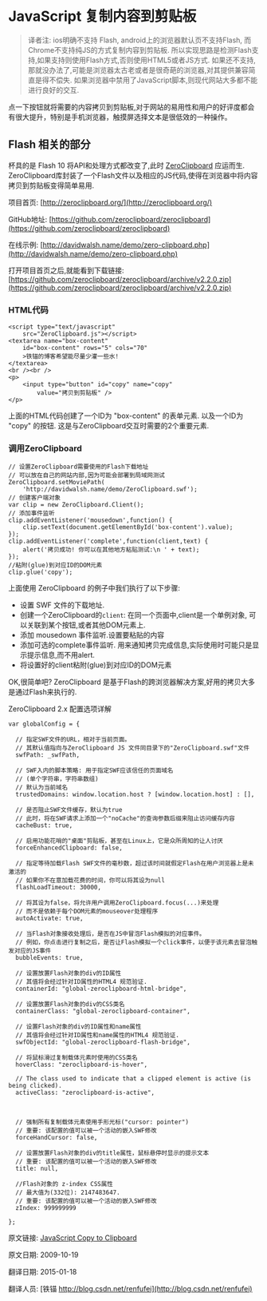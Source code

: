 JavaScript 复制内容到剪贴板
==

>译者注: ios明确不支持 Flash, android上的浏览器默认页不支持Flash, 而Chrome不支持纯JS的方式复制内容到剪贴板. 所以实现思路是检测Flash支持,如果支持则使用Flash方式,否则使用HTML5或者JS方式. 如果还不支持,那就没办法了,可能是浏览器太古老或者是很奇葩的浏览器,对其提供兼容简直是得不偿失. 如果浏览器中禁用了JavaScript脚本,则现代网站大多都不能进行良好的交互.

点一下按钮就将需要的内容拷贝到剪贴板,对于网站的易用性和用户的好评度都会有很大提升，特别是手机浏览器，触摸屏选择文本是很低效的一种操作。

## Flash 相关的部分

杯具的是 Flash 10 将API和处理方式都改变了,此时 [ZeroClipboard](https://github.com/zeroclipboard/zeroclipboard) 应运而生. ZeroClipboard库封装了一个Flash文件以及相应的JS代码,使得在浏览器中将内容拷贝到剪贴板变得简单易用.

项目首页: [http://zeroclipboard.org/](http://zeroclipboard.org/)

GitHub地址: [https://github.com/zeroclipboard/zeroclipboard](https://github.com/zeroclipboard/zeroclipboard)

在线示例: [http://davidwalsh.name/demo/zero-clipboard.php](http://davidwalsh.name/demo/zero-clipboard.php)

打开项目首页之后,就能看到下载链接: [https://github.com/zeroclipboard/zeroclipboard/archive/v2.2.0.zip](https://github.com/zeroclipboard/zeroclipboard/archive/v2.2.0.zip)

### HTML代码

	<script type="text/javascript" 
		src="ZeroClipboard.js"></script>
	<textarea name="box-content" 
		id="box-content" rows="5" cols="70"
		>铁锚的博客希望能尽量少灌一些水!
	</textarea>
	<br /><br />
	<p>
		<input type="button" id="copy" name="copy" 
			value="拷贝到剪贴板" />
	</p>

上面的HTML代码创建了一个ID为 "box-content" 的表单元素. 以及一个ID为 "copy" 的按钮. 这是与ZeroClipboard交互时需要的2个重要元素.

### 调用ZeroClipboard

	// 设置ZeroClipboard需要使用的Flash下载地址
	// 可以放在自己的网站内部,因为可能会部署到局域网测试
	ZeroClipboard.setMoviePath(
		'http://davidwalsh.name/demo/ZeroClipboard.swf');
	// 创建客户端对象
	var clip = new ZeroClipboard.Client();
	// 添加事件监听
	clip.addEventListener('mousedown',function() {
		clip.setText(document.getElementById('box-content').value);
	});
	clip.addEventListener('complete',function(client,text) {
		alert('拷贝成功! 你可以在其他地方粘贴测试:\n ' + text);
	});
	//粘附(glue)到对应ID的DOM元素
	clip.glue('copy');

上面使用 ZeroClipboard 的例子中我们执行了以下步骤:

- 设置 SWF 文件的下载地址.
- 创建一个ZeroClipboard的`client`: 在同一个页面中,client是一个单例对象, 可以关联到某个按钮,或者其他DOM元素上.
- 添加 mousedown 事件监听.设置要粘贴的内容
- 添加可选的complete事件监听. 用来通知拷贝完成信息,实际使用时可能只是显示提示信息,而不用alert.
- 将设置好的client粘附(glue)到对应ID的DOM元素

OK,很简单吧? ZeroClipboard 是基于Flash的跨浏览器解决方案,好用的拷贝大多是通过Flash来执行的.

ZeroClipboard 2.x 配置选项详解

	var globalConfig = {

	  // 指定SWF文件的URL，相对于当前页面。
	  // 其默认值指向与ZeroClipboard JS 文件同目录下的"ZeroClipboard.swf"文件
	  swfPath: _swfPath,

	  // SWF入内的脚本策略: 用于指定SWF应该信任的页面域名
	  // (单个字符串，字符串数组)
	  // 默认为当前域名
	  trustedDomains: window.location.host ? [window.location.host] : [],

	  // 是否阻止SWF文件缓存，默认为true
	  // 此时，将在SWF请求上添加一个"noCache"的查询参数后缀来阻止访问缓存内容
	  cacheBust: true,

	  // 启用功能花哨的"桌面"剪贴板，甚至在Linux上，它是众所周知的让人讨厌
	  forceEnhancedClipboard: false,

	  // 指定等待加载Flash SWF文件的毫秒数，超过该时间就假定Flash在用户浏览器上是未激活的
	  // 如果你不在意加载花费的时间，你可以将其设为null
	  flashLoadTimeout: 30000,

	  // 将其设为false，将允许用户调用ZeroClipboard.focus(...)来处理
	  // 而不是依赖于每个DOM元素的mouseover处理程序
	  autoActivate: true,

	  // 当Flash对象接收处理后，是否在JS中冒泡Flash模拟的对应事件。
	  // 例如，你点击进行复制之后，是否让Flash模拟一个click事件，以便于该元素去冒泡触发对应的JS事件
	  bubbleEvents: true,

	  // 设置放置Flash对象的div的ID属性
	  // 其值将会经过针对ID属性的HTML4 规范验证.
	  containerId: "global-zeroclipboard-html-bridge",

	  // 设置放置Flash对象的div的CSS类名
	  containerClass: "global-zeroclipboard-container",

	  // 设置Flash对象的div的ID属性和name属性
	  // 其值将会经过针对ID属性和name属性的HTML4 规范验证.
	  swfObjectId: "global-zeroclipboard-flash-bridge",

	  // 将鼠标滑过复制载体元素时使用的CSS类名
	  hoverClass: "zeroclipboard-is-hover",

	  // The class used to indicate that a clipped element is active (is being clicked).
	  activeClass: "zeroclipboard-is-active",



	  // 强制所有复制载体元素使用手形光标("cursor: pointer")
	  // 重要: 该配置的值可以被一个活动的嵌入SWF修改
	  forceHandCursor: false,

	  // 设置放置Flash对象的div的title属性，鼠标悬停时显示的提示文本
	  // 重要: 该配置的值可以被一个活动的嵌入SWF修改
	  title: null,

	  //Flash对象的 z-index CSS属性
	  // 最大值为(332位): 2147483647.
	  // 重要: 该配置的值可以被一个活动的嵌入SWF修改
	  zIndex: 999999999

	};


原文链接: [JavaScript Copy to Clipboard](http://davidwalsh.name/clipboard)

原文日期: 2009-10-19

翻译日期: 2015-01-18

翻译人员: [铁锚 http://blog.csdn.net/renfufei](http://blog.csdn.net/renfufei)

